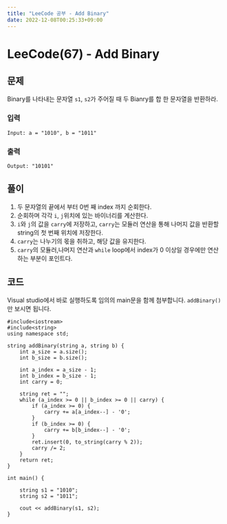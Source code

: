 ```yaml
---
title: "LeeCode 공부 - Add Binary"
date: 2022-12-08T00:25:33+09:00
---
```


# LeeCode(67) - Add Binary

## 문제
Binary를 나타내는 문자열 `s1`, `s2`가 주어질 때 두 Bianry를 합 한 문자열을 반환하라.

### 입력
```
Input: a = "1010", b = "1011"
```

### 출력
```
Output: "10101"
```

## 풀이
1. 두 문자열의 끝에서 부터 0번 째 index 까지 순회한다.
2. 순회하며 각각 `i`, `j`위치에 있는 바이너리를 계산한다.
3. `i`와 `j`의 값을 `carry`에 저장하고, `carry`는 모듈러 연산을 통해 나머지 값을 반환할 string의 첫 번째 위치에 저장한다.
4. `carry`는 나누기의 몫을 취하고, 해당 값을 유지한다. 
5. `carry`의 모듈러,나머지 연산과 `while` loop에서 index가 0 이상일 경우에만 연산하는 부분이 포인트다.

## 코드
Visual studio에서 바로 실행하도록 임의의 main문을 함께 첨부합니다. `addBinary()`만 보시면 됩니다.
```
#include<iostream>
#include<string>
using namespace std;

string addBinary(string a, string b) {
    int a_size = a.size();
    int b_size = b.size();

    int a_index = a_size - 1;
    int b_index = b_size - 1;
    int carry = 0;

    string ret = "";
    while (a_index >= 0 || b_index >= 0 || carry) {
        if (a_index >= 0) {
            carry += a[a_index--] - '0';
        }
        if (b_index >= 0) {
            carry += b[b_index--] - '0';
        }
        ret.insert(0, to_string(carry % 2));
        carry /= 2;
    }
    return ret;
}

int main() {

    string s1 = "1010";
    string s2 = "1011";
    
    cout << addBinary(s1, s2);
}
```

